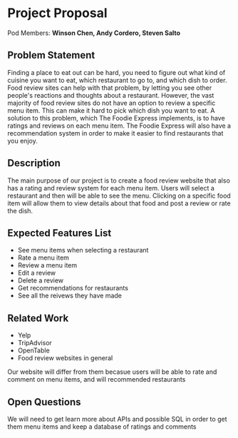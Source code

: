 # Project Proposal

Pod Members: **Winson Chen, Andy Cordero, Steven Salto**

## Problem Statement
Finding a place to eat out can be hard, you need to figure out what kind of cuisine you want to eat, which restaurant to go to, and which dish to order. Food review sites can help with that problem, by letting you see other people's reactions and thoughts about a restaurant. However, the vast majority of food review sites do not have an option to review a specific menu item. This can make it hard to pick which dish you want to eat. A solution to this problem, which The Foodie Express implements, is to have ratings and reviews on each menu item. The Foodie Express will also have a recommendation system in order to make it easier to find restaurants that you enjoy.

## Description
The main purpose of our project is to create a food review website that also has a rating and review system for each menu item. Users will select a restaurant and then will be able to see the menu. Clicking on a specific food item will allow them to view details about that food and post a review or rate the dish.

## Expected Features List
- See menu items when selecting a restaurant
- Rate a menu item
- Review a menu item
- Edit a review
- Delete a review
- Get recommendations for restaurants
- See all the reivews they have made

## Related Work
- Yelp
- TripAdvisor
- OpenTable
- Food review websites in general

Our website will differ from them becasue users will be able to rate and comment on menu items, and will recommended restaurants


## Open Questions
We will need to get learn more about APIs and possible SQL in order to get them menu items and keep a database of ratings and comments
